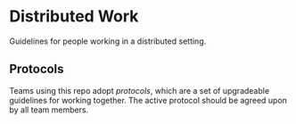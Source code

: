 # Distributed Work

Guidelines for people working in a distributed setting.

## Protocols

Teams using this repo adopt _protocols_, which are a set of upgradeable guidelines for working together. The active protocol should be agreed upon by all team members.
